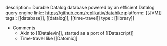description:: Durable Datalog database powered by an efficient Datalog query engine
link:: https://github.com/replikativ/datahike
platform:: [[JVM]]
tags:: [[database]], [[datalog]], [[time-travel]]
type:: [[library]]

- Comments
	- Akin to [[Datalevin]], started as a port of [[Datascript]]
	- Time-travel like [[Datomic]]